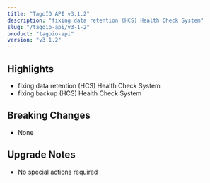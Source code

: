 ```yaml
---
title: "TagoIO API v3.1.2"
description: "fixing data retention (HCS) Health Check System"
slug: "/tagoio-api/v3-1-2"
product: "tagoio-api"
version: "v3.1.2"
---
```


## Highlights

- fixing data retention (HCS) Health Check System
- fixing backup (HCS) Health Check System

## Breaking Changes

- None

## Upgrade Notes

- No special actions required
